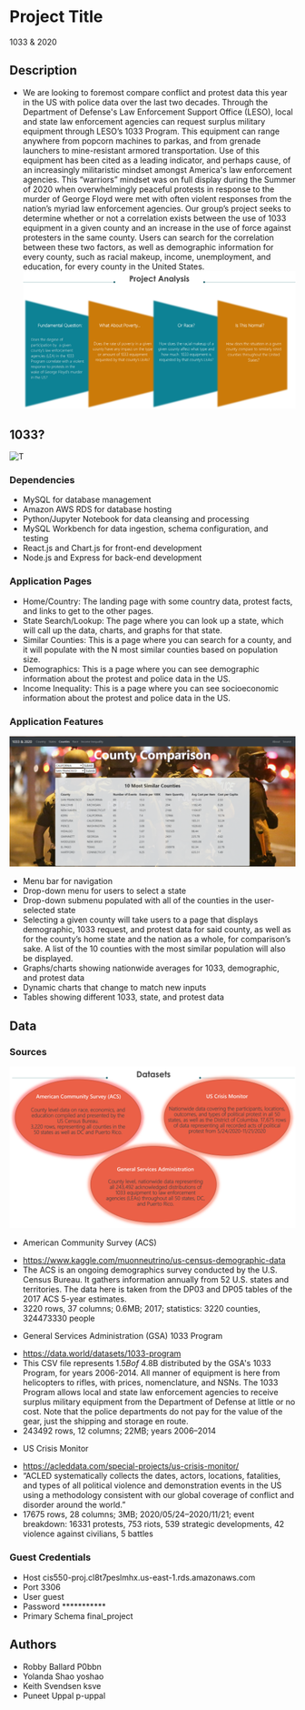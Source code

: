 # Project Title

1033 & 2020



## Description

* We are looking to foremost compare conflict and protest data this year in the US
with police data over the last two decades. Through the Department of Defense's
Law Enforcement Support Office (LESO), local and state law enforcement agencies
can request surplus military equipment through LESO’s 1033 Program. This
equipment can range anywhere from popcorn machines to parkas, and from
grenade launchers to mine-resistant armored transportation. Use of this equipment
has been cited as a leading indicator, and perhaps cause, of an increasingly
militaristic mindset amongst America's law enforcement agencies. This “warriors”
mindset was on full display during the Summer of 2020 when overwhelmingly
peaceful protests in response to the murder of George Floyd were met with often
violent responses from the nation’s myriad law enforcement agencies. Our group’s
project seeks to determine whether or not a correlation exists between the use of
1033 equipment in a given county and an increase in the use of force against
protesters in the same county. Users can search for the correlation between these
two factors, as well as demographic information for every county, such as racial
makeup, income, unemployment, and education, for every county in the United
States.
![Tux, the Linux mascot](/img/Picture4.png)
## 1033?
![T](/img/Picture3.png)


### Dependencies

* MySQL for database management
* Amazon AWS RDS for database hosting
* Python/Jupyter Notebook for data cleansing and processing
* MySQL Workbench for data ingestion, schema configuration, and testing
* React.js and Chart.js for front-end development
* Node.js and Express for back-end development

### Application Pages

* Home/Country: The landing page with some country data, protest facts, and links to
get to the other pages.
* State Search/Lookup: The page where you can look up a state, which will call up
the data, charts, and graphs for that state.
* Similar Counties: This is a page where you can search for a county, and it will
populate with the N most similar counties based on population size.
* Demographics: This is a page where you can see demographic information about
the protest and police data in the US.
* Income Inequality: This is a page where you can see socioeconomic information
about the protest and police data in the US.

### Application Features
![Screenshot](/img/Picture1.png)
* Menu bar for navigation
* Drop-down menu for users to select a state
* Drop-down submenu populated with all of the counties in the user-selected
state
* Selecting a given county will take users to a page that displays demographic,
1033 request, and protest data for said county, as well as for the county’s
home state and the nation as a whole, for comparison’s sake. A list of the 10
counties with the most similar population will also be displayed.
* Graphs/charts showing nationwide averages for 1033, demographic, and
protest data
* Dynamic charts that change to match new inputs
* Tables showing different 1033, state, and protest data

## Data

### Sources
![Data Sources](/img/Picture2.png)
* American Community Survey (ACS)
 - https://www.kaggle.com/muonneutrino/us-census-demographic-data
 - The ACS is an ongoing demographics survey conducted by the U.S. Census
Bureau. It gathers information annually from 52 U.S. states and territories. The
data here is taken from the DP03 and DP05 tables of the 2017 ACS 5-year
estimates.
- 3220 rows, 37 columns; 0.6MB; 2017; statistics: 3220 counties, 324473330
people

* General Services Administration (GSA) 1033 Program
 - https://data.world/datasets/1033-program
 - This CSV file represents $1.5B of ~$4.8B distributed by the GSA's 1033
Program, for years 2006-2014. All manner of equipment is here from
helicopters to rifles, with prices, nomenclature, and NSNs. The 1033 Program
allows local and state law enforcement agencies to receive surplus military
equipment from the Department of Defense at little or no cost. Note that the
police departments do not pay for the value of the gear, just the shipping and
storage en route.
 - 243492 rows, 12 columns; 22MB; years 2006–2014

* US Crisis Monitor
 - https://acleddata.com/special-projects/us-crisis-monitor/
 -  “ACLED systematically collects the dates, actors, locations, fatalities, and types
of all political violence and demonstration events in the US using a
methodology consistent with our global coverage of conflict and disorder
around the world.”
 - 17675 rows, 28 columns; 3MB; 2020/05/24–2020/11/21; event breakdown:
16331 protests, 753 riots, 539 strategic developments, 42 violence against
civilians, 5 battles


### Guest Credentials
* Host cis550-proj.cl8t7peslmhx.us-east-1.rds.amazonaws.com
* Port 3306
* User guest
* Password ***********
* Primary Schema final_project



## Authors



* Robby Ballard  P0bbn
* Yolanda Shao  yoshao
* Keith Svendsen ksve
* Puneet Uppal p-uppal
